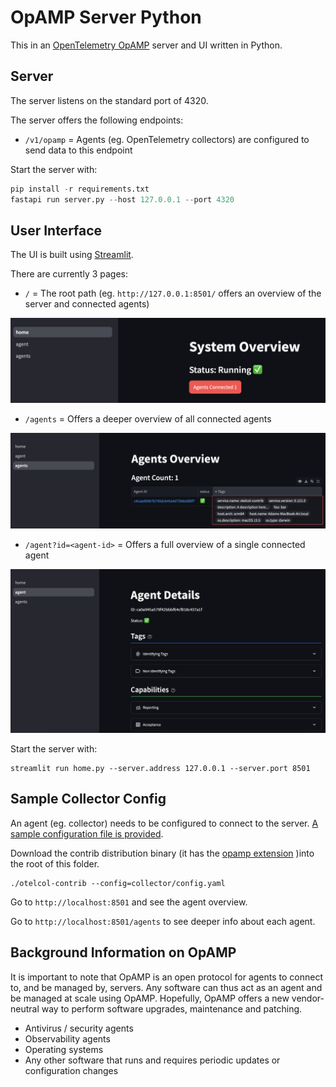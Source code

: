 # OpAMP Server Python

This in an [OpenTelemetry OpAMP](https://opentelemetry.io/docs/specs/opamp/) server and UI written in Python.

## Server

The server listens on the standard port of 4320.

The server offers the following endpoints:

* `/v1/opamp` = Agents (eg. OpenTelemetry collectors) are configured to send data to this endpoint

Start the server with:

```py
pip install -r requirements.txt
fastapi run server.py --host 127.0.0.1 --port 4320
```

## User Interface

The UI is built using [Streamlit](https://streamlit.io).

There are currently 3 pages:

* `/` = The root path (eg. `http://127.0.0.1:8501/` offers an overview of the server and connected agents)
  
![homepage page image](assets/root.png)

* `/agents` = Offers a deeper overview of all connected agents

![agents page image](assets/agents.png)

* `/agent?id=<agent-id>` = Offers a full overview of a single connected agent

![single agent page](assets/agent.png)

Start the server with:

```
streamlit run home.py --server.address 127.0.0.1 --server.port 8501
```

## Sample Collector Config
An agent (eg. collector) needs to be configured to connect to the server. [A sample configuration file is provided](https://github.com/agardnerIT/opamp-server-py/blob/main/collector/config.yaml).

Download the contrib distribution binary (it has the [opamp extension](https://github.com/open-telemetry/opentelemetry-collector-contrib/tree/main/extension/opampextension) )into the root of this folder. 

```
./otelcol-contrib --config=collector/config.yaml
```

Go to `http://localhost:8501` and see the agent overview.

Go to `http://localhost:8501/agents` to see deeper info about each agent.

## Background Information on OpAMP

It is important to note that OpAMP is an open protocol for agents to connect to, and be managed by, servers. Any software can thus act as an agent and be managed at scale using OpAMP.
Hopefully, OpAMP offers a new vendor-neutral way to perform software upgrades, maintenance and patching.

- Antivirus / security agents
- Observability agents
- Operating systems
- Any other software that runs and requires periodic updates or configuration changes